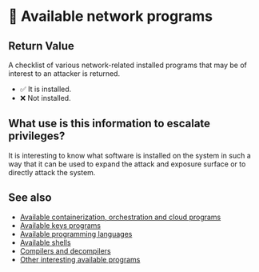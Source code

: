 # 🧪 Available network programs

## Return Value
A checklist of various network-related installed programs that may be of interest to an attacker is returned.

- ✅ It is installed.
- ❌ Not installed.

## What use is this information to escalate privileges?
It is interesting to know what software is installed on the system in such a way that it can be used to expand the attack and exposure surface or to directly attack the system.

## See also
- [Available containerization, orchestration and cloud programs](containersoft)
- [Available keys programs](keysoft)
- [Available programming languages](programming)
- [Available shells](shells)
- [Compilers and decompilers](compilers)
- [Other interesting available programs](othersoft)